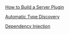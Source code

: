 [How to Build a Server Plugin](https://github.com/MediaBrowser/MediaBrowser/wiki/How-to-build-a-Server-Plugin)

[Automatic Type Discovery](https://github.com/MediaBrowser/MediaBrowser/wiki/Automatic-Type-Discovery)

[Dependency Injection](https://github.com/MediaBrowser/MediaBrowser/wiki/Dependency-Injection)